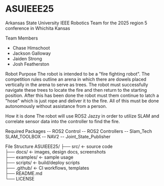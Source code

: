 # ASUIEEE25
Arkansas State University IEEE Robotics Team for the 2025 region 5 conference in Whichita Kansas

Team Members
- Chase Himschoot
- Jackson Galloway
- Jaiden Strong
- Josh Featherston

Robot Purpose
  The robot is intended to be a "fire fighting robot". The competition rules outline an arena in which there are dowels placed vertically in the arena to serve as trees. The robot must successfully navigate these trees to locate the fire and then return to the starting position. After this has been done the robot must    them continue to latch a "hose" which is just rope and deliver it to the fire. All of this must be done autonomously without assistance from a person.

How it is done
  The robot will use ROS2 Jazzy in order to utilize SLAM and correlate sensor data into the controller to find the fire. 

Required Packages
  -- ROS2 Control
  -- ROS2 Controllers
  -- Slam_Tech SLAM_TOOLBOX
  -- NAV2
  -- Joint_State_Publisher

File Structure
ASUIEEE25/
├── src/             ← source code  
├── docs/            ← images, design docs, screenshots  
├── examples/        ← sample usage  
├── scripts/         ← build/deploy scripts  
├── .github/         ← CI workflows, templates  
├── README.md  
└── LICENSE  
